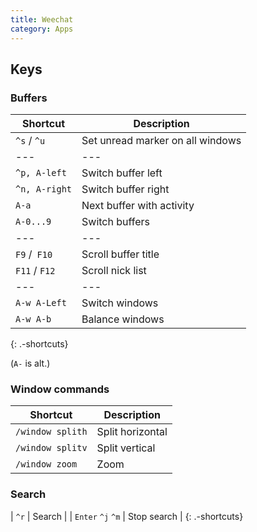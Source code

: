 ```yaml
---
title: Weechat
category: Apps
---
```


## Keys

### Buffers

| Shortcut      | Description                      |
| ------------- | -------------------------------- |
| `^s` / `^u`   | Set unread marker on all windows |
| ---           | ---                              |
| `^p, A-left`  | Switch buffer left               |
| `^n, A-right` | Switch buffer right              |
| `A-a`         | Next buffer with activity        |
| `A-0...9`     | Switch buffers                   |
| ---           | ---                              |
| `F9` /` F10`  | Scroll buffer title              |
| `F11` / `F12` | Scroll nick list                 |
| ---           | ---                              |
| `A-w A-Left`  | Switch windows                   |
| `A-w A-b`     | Balance windows                  |

{: .-shortcuts}

(`A-` is alt.)

### Window commands

| Shortcut         | Description      |
| ---------------- | ---------------- |
| `/window splith` | Split horizontal |
| `/window splitv` | Split vertical   |
| `/window zoom`   | Zoom             |

### Search

| `^r` | Search |
| `Enter` `^j` `^m` | Stop search |
{: .-shortcuts}
